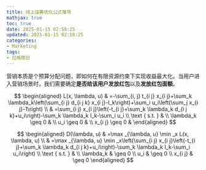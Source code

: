 ```yaml
---
title: 线上运筹优化公式推导
mathjax: true
toc: true
date: 2025-01-15 02:58:25
updated: 2025-01-15 02:58:25
categories:
- Marketing
tags:
- 拉格朗日
---
```


营销本质是个预算分配问题，即如何在有限资源约束下实现收益最大化。当用户进入营销场景时，我们需要确定**是否给该用户发放红包**以及**发放红包面额**。

<!--more-->

$$
\begin{aligned}
L(x, \lambda, u) & =-\sum_{i, j} t_{i j} x_{i j}+\sum_k \lambda_k\left(\sum_{i j} d_{i j k} x_{i j}-I_k\right)+\sum_i u_i\left(\sum_j x_{i j}-1\right) \\
& =\sum_{i j} x_{i j}\left(-t_{i j}+\sum_k \lambda_k d_{i j k}+u_i\right)-\sum_k \lambda_k I_k-\sum_i u_i \\
\text { s.t. } & \\
\lambda_k \geq 0 & \\
u_i \geq 0 & \\
x_{i j} \geq 0 &
\end{aligned}
$$

$$
\begin{aligned}
D(\lambda, u) & =\max _{\lambda, u} \min _x L(x, \lambda, u) \\
& =\max _{\lambda, u} \min _x\left(\sum_{i j} x_{i j}\left(-t_{i j}+\sum_k \lambda_k d_{i j k}+u_i\right)-\sum_k \lambda_k I_k-\sum_i u_i\right) \\
\text { s.t. } & \\
\lambda_k & \geq 0 \\
u_i & \geq 0 \\
x_{i j} & \geq 0
\end{aligned}
$$